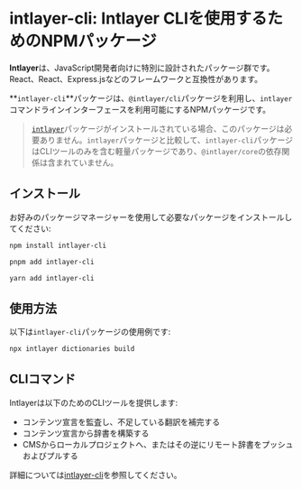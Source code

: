 # intlayer-cli: Intlayer CLIを使用するためのNPMパッケージ

**Intlayer**は、JavaScript開発者向けに特別に設計されたパッケージ群です。React、React、Express.jsなどのフレームワークと互換性があります。

**`intlayer-cli`**パッケージは、`@intlayer/cli`パッケージを利用し、`intlayer`コマンドラインインターフェースを利用可能にするNPMパッケージです。

> [`intlayer`](https://github.com/aymericzip/intlayer/tree/main/docs/ja/packages/intlayer/index.md)パッケージがインストールされている場合、このパッケージは必要ありません。`intlayer`パッケージと比較して、`intlayer-cli`パッケージはCLIツールのみを含む軽量パッケージであり、`@intlayer/core`の依存関係は含まれていません。

## インストール

お好みのパッケージマネージャーを使用して必要なパッケージをインストールしてください:

```bash packageManager="npm"
npm install intlayer-cli
```

```bash packageManager="pnpm"
pnpm add intlayer-cli
```

```bash packageManager="yarn"
yarn add intlayer-cli
```

## 使用方法

以下は`intlayer-cli`パッケージの使用例です:

```bash
npx intlayer dictionaries build
```

## CLIコマンド

Intlayerは以下のためのCLIツールを提供します:

- コンテンツ宣言を監査し、不足している翻訳を補完する
- コンテンツ宣言から辞書を構築する
- CMSからローカルプロジェクトへ、またはその逆にリモート辞書をプッシュおよびプルする

詳細については[intlayer-cli](https://github.com/aymericzip/intlayer/blob/main/docs/ja/intlayer_cli.md)を参照してください。
